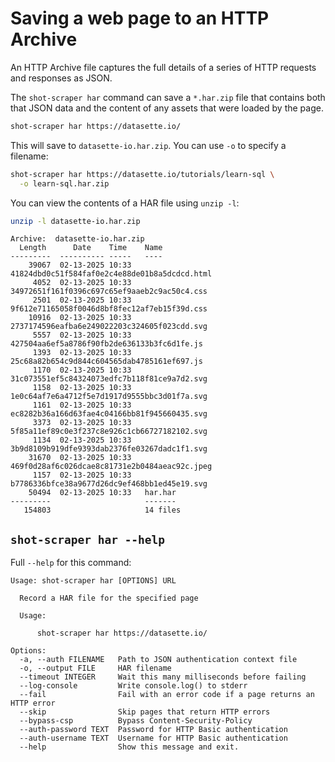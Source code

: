 # Saving a web page to an HTTP Archive

An HTTP Archive file captures the full details of a series of HTTP requests and responses as JSON.

The `shot-scraper har` command can save a `*.har.zip` file that contains both that JSON data and the content of any assets that were loaded by the page.
```bash
shot-scraper har https://datasette.io/
```
This will save to `datasette-io.har.zip`. You can use `-o` to specify a filename:
```bash
shot-scraper har https://datasette.io/tutorials/learn-sql \
  -o learn-sql.har.zip
```
You can view the contents of a HAR file using `unzip -l`:
```bash
unzip -l datasette-io.har.zip
```
```
Archive:  datasette-io.har.zip
  Length      Date    Time    Name
---------  ---------- -----   ----
    39067  02-13-2025 10:33   41824dbd0c51f584faf0e2c4e88de01b8a5dcdcd.html
     4052  02-13-2025 10:33   34972651f161f0396c697c65ef9aaeb2c9ac50c4.css
     2501  02-13-2025 10:33   9f612e71165058f0046d8bf8fec12af7eb15f39d.css
    10916  02-13-2025 10:33   2737174596eafba6e249022203c324605f023cdd.svg
     5557  02-13-2025 10:33   427504aa6ef5a8786f90fb2de636133b3fc6d1fe.js
     1393  02-13-2025 10:33   25c68a82b654c9d844c604565dab4785161ef697.js
     1170  02-13-2025 10:33   31c073551ef5c84324073edfc7b118f81ce9a7d2.svg
     1158  02-13-2025 10:33   1e0c64af7e6a4712f5e7d1917d9555bbc3d01f7a.svg
     1161  02-13-2025 10:33   ec8282b36a166d63fae4c04166bb81f945660435.svg
     3373  02-13-2025 10:33   5f85a11ef89c0e3f237c8e926c1cb66727182102.svg
     1134  02-13-2025 10:33   3b9d8109b919dfe9393dab2376fe03267dadc1f1.svg
    31670  02-13-2025 10:33   469f0d28af6c026dcae8c81731e2b0484aeac92c.jpeg
     1157  02-13-2025 10:33   b7786336bfce38a9677d26dc9ef468bb1ed45e19.svg
    50494  02-13-2025 10:33   har.har
---------                     -------
   154803                     14 files
```

## `shot-scraper har --help`

Full `--help` for this command:

<!-- [[[cog
import cog
from shot_scraper import cli
from click.testing import CliRunner
runner = CliRunner()
result = runner.invoke(cli.cli, ["har", "--help"])
help = result.output.replace("Usage: cli", "Usage: shot-scraper")
cog.out(
    "```\n{}\n```\n".format(help.strip())
)
]]] -->
```
Usage: shot-scraper har [OPTIONS] URL

  Record a HAR file for the specified page

  Usage:

      shot-scraper har https://datasette.io/

Options:
  -a, --auth FILENAME   Path to JSON authentication context file
  -o, --output FILE     HAR filename
  --timeout INTEGER     Wait this many milliseconds before failing
  --log-console         Write console.log() to stderr
  --fail                Fail with an error code if a page returns an HTTP error
  --skip                Skip pages that return HTTP errors
  --bypass-csp          Bypass Content-Security-Policy
  --auth-password TEXT  Password for HTTP Basic authentication
  --auth-username TEXT  Username for HTTP Basic authentication
  --help                Show this message and exit.
```
<!-- [[[end]]] -->
